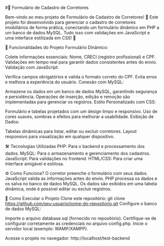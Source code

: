 #🏢 Formulário de Cadastro de Corretores


Bem-vindo ao meu projeto de Formulário de Cadastro de Corretores! 🚀
Este projeto foi desenvolvido para gerenciar o cadastro de corretores imobiliários de forma prática, conectando um formulário dinâmico em PHP a um banco de dados MySQL. Tudo isso com validações em JavaScript e uma interface estilizada em CSS! 🎨

🌟 Funcionalidades do Projeto
Formulário Dinâmico:

Colete informações essenciais: Nome, CRECI (registro profissional) e CPF.
Validações em tempo real para garantir dados consistentes antes do envio.
Validação com JavaScript:

Verifica campos obrigatórios e valida o formato correto do CPF.
Evita erros e melhora a experiência do usuário.
Conexão com MySQL:

Armazene os dados em um banco de dados MySQL, garantindo segurança e persistência.
Operações de inserção, edição e remoção são implementadas para gerenciar os registros.
Estilo Personalizado com CSS:

Formulário e tabelas projetados com um design limpo e responsivo.
Uso de cores suaves, sombras e efeitos para melhorar a usabilidade.
Exibição de Dados:

Tabelas dinâmicas para listar, editar ou excluir corretores.
Layout responsivo para visualização em qualquer dispositivo.

🛠 Tecnologias Utilizadas
PHP: Para o backend e processamento dos dados.
MySQL: Para o armazenamento e gerenciamento dos cadastros.
JavaScript: Para validações no frontend.
HTML/CSS: Para criar uma interface amigável e estilosa.

⚙️ Como Funciona?
O corretor preenche o formulário com seus dados.
JavaScript valida as informações antes do envio.
PHP processa os dados e os salva no banco de dados MySQL.
Os dados são exibidos em uma tabela dinâmica, onde é possível editar ou excluir registros.

🎯 Como Executar o Projeto
Clone este repositório:
git clone https://github.com/seu-usuario/nome-do-repositorio.git
Configure o banco de dados MySQL:

Importe o arquivo database.sql (fornecido no repositório).
Certifique-se de configurar corretamente as credenciais no arquivo config.php.
Inicie o servidor local (exemplo: WAMP/XAMPP).

Acesse o projeto no navegador:
http://localhost/test-backend
